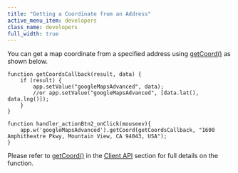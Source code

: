 ```yaml
---
title: "Getting a Coordinate from an Address"
active_menu_item: developers
class_name: developers
full_width: true
---
```



You can get a map coordinate from a specified address using [getCoord()](/developers/documentation/scripting-apis/client-api/widget-object-functions/advanced-maps/getcoord) as shown below.

    function getCoordsCallback(result, data) {
        if (result) {
            app.setValue("googleMapsAdvanced", data);
            //or app.setValue("googleMapsAdvanced", [data.lat(), data.lng()]);
        }
    }
     
    function handler_actionBtn2_onClick(mouseev){
        app.w('googleMapsAdvanced').getCoord(getCoordsCallback, "1600 Amphitheatre Pkwy, Mountain View, CA 94043, USA");
    }
     
   

Please refer to [getCoord()](/developers/documentation/scripting-apis/client-api/widget-object-functions/advanced-maps/getcoord) in the [Client API](/developers/documentation/scripting-apis/client-api/) section for full details on the function.


